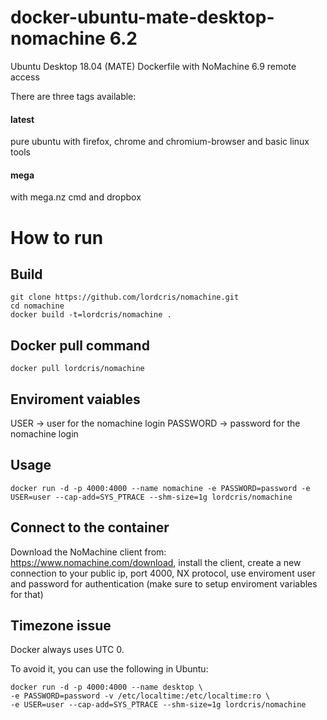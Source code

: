 # docker-ubuntu-mate-desktop-nomachine 6.2
Ubuntu Desktop 18.04 (MATE) Dockerfile with NoMachine 6.9 remote access

There are three tags available:

#### latest
pure ubuntu with firefox, chrome and chromium-browser and basic linux tools

#### mega
with mega.nz cmd and dropbox 



# How to run
## Build

```
git clone https://github.com/lordcris/nomachine.git
cd nomachine
docker build -t=lordcris/nomachine .
```
## Docker pull command
```
docker pull lordcris/nomachine
```

## Enviroment vaiables
USER -> user for the nomachine login
PASSWORD -> password for the nomachine login

## Usage

```
docker run -d -p 4000:4000 --name nomachine -e PASSWORD=password -e USER=user --cap-add=SYS_PTRACE --shm-size=1g lordcris/nomachine
```

## Connect to the container

Download the NoMachine client from: https://www.nomachine.com/download, install the client, create a new connection to your public ip, port 4000, NX protocol, use enviroment user and password for authentication (make sure to setup enviroment variables for that)

## Timezone issue
Docker always uses UTC 0. 

To avoid it, you can use the following in Ubuntu:
```
docker run -d -p 4000:4000 --name desktop \
-e PASSWORD=password -v /etc/localtime:/etc/localtime:ro \
-e USER=user --cap-add=SYS_PTRACE --shm-size=1g lordcris/nomachine
```


